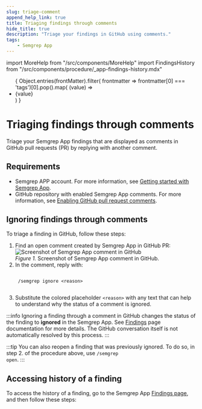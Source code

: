 ```yaml
---
slug: triage-comment 
append_help_link: true
title: Triaging findings through comments
hide_title: true
description: "Triage your findings in GitHub using comments."
tags:
    - Semgrep App
---
```


import MoreHelp from "/src/components/MoreHelp"
import FindingsHistory from "/src/components/procedure/_app-findings-history.mdx"

<ul id="tag__badge-list">
{
Object.entries(frontMatter).filter(
    frontmatter => frontmatter[0] === 'tags')[0].pop().map(
    (value) => <li className='tag__badge-item'>{value}</li> )
}
</ul>

# Triaging findings through comments

Triage your Semgrep App findings that are displayed as comments in GitHub pull requests (PR) by replying with another comment. 

## Requirements

- Semgrep APP account. For more information, see [Getting started with Semgrep App](/semgrep-app/getting-started-with-semgrep-app.md).
- GitHub repository with enabled Semgrep App comments. For more information, see [Enabling GitHub pull request comments](/semgrep-app/notifications/#enabling-github-pull-request-comments).

## Ignoring findings through comments

To triage a finding in GitHub, follow these steps:

1. Find an open comment created by Semgrep App in GitHub PR:
    ![Screenshot of Semgrep App comment in GitHub](/img/semgrep-app-comment-github.png)<br />
    *Figure 1.* Screenshot of Semgrep App comment in GitHub.
2. In the comment, reply with:
    <pre><code>
    /semgrep ignore <span className="placeholder">&lt;reason&gt;</span>
    </code></pre>
3. Substitute the colored placeholder <code><span className="placeholder">&lt;reason&gt;</span></code> with any text that can help to understand why the status of a comment is ignored.

:::info
Ignoring a finding through a comment in GitHub changes the status of the finding to **ignored** in the Semgrep App. See [Findings](/semgrep-app/findings.md) page documentation for more details. The GitHub conversation itself is not automatically resolved by this process.
:::

:::tip
You can also reopen a finding that was previously ignored. To do so, in step 2. of the procedure above, use <code>/semgrep open</code>.
:::

## Accessing history of a finding

To access the history of a finding, go to the Semgrep App [Findings page](https://semgrep.dev/orgs/-/findings), and then follow these steps:

<FindingsHistory />

<MoreHelp />
